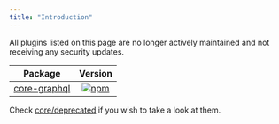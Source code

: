 ```yaml
---
title: "Introduction"
---
```


All plugins listed on this page are no longer actively maintained and not receiving any security updates.

| Package                                                                          |                                                                 Version                                                                  |
| -------------------------------------------------------------------------------- | :--------------------------------------------------------------------------------------------------------------------------------------: |
| [core-graphql](/guidebook/core/plugins/deprecated/core-graphql.md)               |        [![npm](https://badgen.now.sh/npm/v/@arkecosystem/core-graphql)](https://www.npmjs.com/package/@arkecosystem/core-graphql)        |

Check [core/deprecated](https://github.com/ArkEcosystem/core/tree/develop/deprecated) if you wish to take a look at them.
